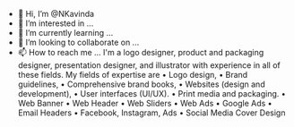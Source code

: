 - 👋 Hi, I’m @NKavinda
- 👀 I’m interested in ...
- 🌱 I’m currently learning ...
- 💞️ I’m looking to collaborate on ...
- 📫 How to reach me ...
I'm a logo designer, product and packaging designer, presentation designer, and illustrator with experience in all of these fields.
My fields of expertise are
• Logo design,
• Brand guidelines,
• Comprehensive brand books,
• Websites (design and development),
• User interfaces (UI/UX).
• Print media and packaging.
• Web Banner
• Web Header
• Web Sliders
• Web Ads
• Google Ads
• Email Headers
• Facebook, Instagram, Ads
• Social Media Cover Design
<!---
NKavinda/NKavinda is a ✨ special ✨ repository because its `README.md` (this file) appears on your GitHub profile.
You can click the Preview link to take a look at your changes.
--->
